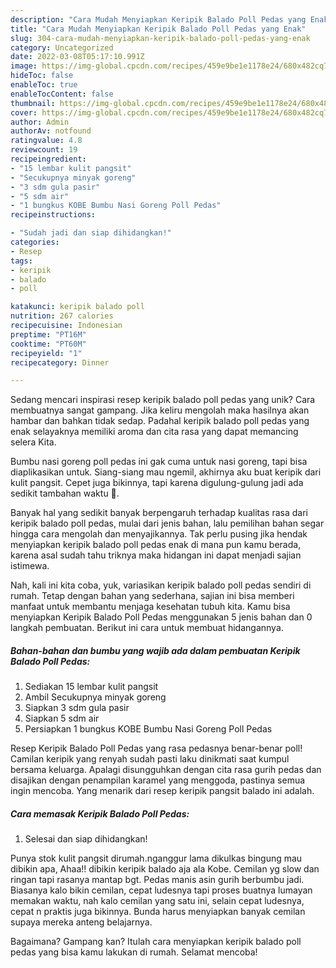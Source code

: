 ```yaml
---
description: "Cara Mudah Menyiapkan Keripik Balado Poll Pedas yang Enak"
title: "Cara Mudah Menyiapkan Keripik Balado Poll Pedas yang Enak"
slug: 304-cara-mudah-menyiapkan-keripik-balado-poll-pedas-yang-enak
category: Uncategorized
date: 2022-03-08T05:17:10.991Z
image: https://img-global.cpcdn.com/recipes/459e9be1e1178e24/680x482cq70/keripik-balado-poll-pedas-foto-resep-utama.jpg
hideToc: false
enableToc: true
enableTocContent: false
thumbnail: https://img-global.cpcdn.com/recipes/459e9be1e1178e24/680x482cq70/keripik-balado-poll-pedas-foto-resep-utama.jpg
cover: https://img-global.cpcdn.com/recipes/459e9be1e1178e24/680x482cq70/keripik-balado-poll-pedas-foto-resep-utama.jpg
author: Admin
authorAv: notfound
ratingvalue: 4.8
reviewcount: 19
recipeingredient:
- "15 lembar kulit pangsit"
- "Secukupnya minyak goreng"
- "3 sdm gula pasir"
- "5 sdm air"
- "1 bungkus KOBE Bumbu Nasi Goreng Poll Pedas"
recipeinstructions:

- "Sudah jadi dan siap dihidangkan!"
categories:
- Resep
tags:
- keripik
- balado
- poll

katakunci: keripik balado poll 
nutrition: 267 calories
recipecuisine: Indonesian
preptime: "PT16M"
cooktime: "PT60M"
recipeyield: "1"
recipecategory: Dinner

---
```





Sedang mencari inspirasi resep keripik balado poll pedas yang unik? Cara membuatnya sangat gampang. Jika keliru mengolah maka hasilnya akan hambar dan bahkan tidak sedap. Padahal keripik balado poll pedas yang enak selayaknya memiliki aroma dan cita rasa yang dapat memancing selera Kita.





Bumbu nasi goreng poll pedas ini gak cuma untuk nasi goreng, tapi bisa diaplikasikan untuk. Siang-siang mau ngemil, akhirnya aku buat keripik dari kulit pangsit. Cepet juga bikinnya, tapi karena digulung-gulung jadi ada sedikit tambahan waktu 🤭.

Banyak hal yang sedikit banyak berpengaruh terhadap kualitas rasa dari keripik balado poll pedas, mulai dari jenis bahan, lalu pemilihan bahan segar hingga cara mengolah dan menyajikannya. Tak perlu pusing jika hendak menyiapkan keripik balado poll pedas enak di mana pun kamu berada, karena asal sudah tahu triknya maka hidangan ini dapat menjadi sajian istimewa.






Nah, kali ini kita coba, yuk, variasikan keripik balado poll pedas sendiri di rumah. Tetap dengan bahan yang sederhana, sajian ini bisa memberi manfaat untuk membantu menjaga kesehatan tubuh kita. Kamu bisa menyiapkan Keripik Balado Poll Pedas menggunakan 5 jenis bahan dan 0 langkah pembuatan. Berikut ini cara untuk membuat hidangannya.

<!--inarticleads1-->

##### Bahan-bahan dan bumbu yang wajib ada dalam pembuatan Keripik Balado Poll Pedas:

1. Sediakan 15 lembar kulit pangsit
1. Ambil Secukupnya minyak goreng
1. Siapkan 3 sdm gula pasir
1. Siapkan 5 sdm air
1. Persiapkan 1 bungkus KOBE Bumbu Nasi Goreng Poll Pedas


Resep Keripik Balado Poll Pedas yang rasa pedasnya benar-benar poll! Camilan keripik yang renyah sudah pasti laku dinikmati saat kumpul bersama keluarga. Apalagi disungguhkan dengan cita rasa gurih pedas dan disajikan dengan penampilan karamel yang menggoda, pastinya semua ingin mencoba. Yang menarik dari resep keripik pangsit balado ini adalah. 

<!--inarticleads2-->

##### Cara memasak Keripik Balado Poll Pedas:


1. Selesai dan siap dihidangkan!

Punya stok kulit pangsit dirumah.nganggur lama dikulkas bingung mau dibikin apa, Ahaa!! dibikin keripik balado aja ala Kobe. Cemilan yg slow dan ringan tapi rasanya mantap bgt. Pedas manis asin gurih berbumbu jadi. Biasanya kalo bikin cemilan, cepat ludesnya tapi proses buatnya lumayan memakan waktu, nah kalo cemilan yang satu ini, selain cepat ludesnya, cepat n praktis juga bikinnya. Bunda harus menyiapkan banyak cemilan supaya mereka anteng belajarnya. 

Bagaimana? Gampang kan? Itulah cara menyiapkan keripik balado poll pedas yang bisa kamu lakukan di rumah. Selamat mencoba!
